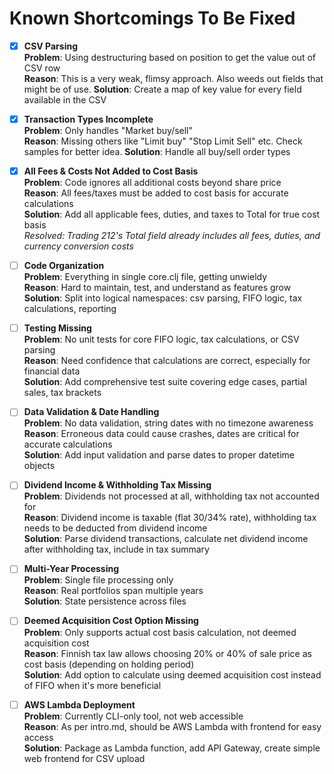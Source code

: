 # Known Shortcomings To Be Fixed

- [x] **CSV Parsing**  
  **Problem**: Using destructuring based on position to get the value out of CSV row   
  **Reason**: This is a very weak, flimsy approach. Also weeds out fields that might be of use. 
  **Solution**: Create a map of key value for every field available in the CSV

- [x] **Transaction Types Incomplete**  
  **Problem**: Only handles "Market buy/sell"  
  **Reason**: Missing others like "Limit buy" "Stop Limit Sell" etc. Check samples for better idea. 
  **Solution**: Handle all buy/sell order types

- [x] **All Fees & Costs Not Added to Cost Basis**  
  **Problem**: Code ignores all additional costs beyond share price  
  **Reason**: All fees/taxes must be added to cost basis for accurate calculations  
  **Solution**: Add all applicable fees, duties, and taxes to Total for true cost basis  
  *Resolved: Trading 212's Total field already includes all fees, duties, and currency conversion costs*

- [ ] **Code Organization**  
  **Problem**: Everything in single core.clj file, getting unwieldy  
  **Reason**: Hard to maintain, test, and understand as features grow  
  **Solution**: Split into logical namespaces: csv parsing, FIFO logic, tax calculations, reporting

- [ ] **Testing Missing**  
  **Problem**: No unit tests for core FIFO logic, tax calculations, or CSV parsing  
  **Reason**: Need confidence that calculations are correct, especially for financial data  
  **Solution**: Add comprehensive test suite covering edge cases, partial sales, tax brackets

- [ ] **Data Validation & Date Handling**  
  **Problem**: No data validation, string dates with no timezone awareness  
  **Reason**: Erroneous data could cause crashes, dates are critical for accurate calculations  
  **Solution**: Add input validation and parse dates to proper datetime objects

- [ ] **Dividend Income & Withholding Tax Missing**  
  **Problem**: Dividends not processed at all, withholding tax not accounted for  
  **Reason**: Dividend income is taxable (flat 30/34% rate), withholding tax needs to be deducted from dividend income  
  **Solution**: Parse dividend transactions, calculate net dividend income after withholding tax, include in tax summary

- [ ] **Multi-Year Processing**  
  **Problem**: Single file processing only  
  **Reason**: Real portfolios span multiple years  
  **Solution**: State persistence across files

- [ ] **Deemed Acquisition Cost Option Missing**  
  **Problem**: Only supports actual cost basis calculation, not deemed acquisition cost  
  **Reason**: Finnish tax law allows choosing 20% or 40% of sale price as cost basis (depending on holding period)  
  **Solution**: Add option to calculate using deemed acquisition cost instead of FIFO when it's more beneficial

- [ ] **AWS Lambda Deployment**  
  **Problem**: Currently CLI-only tool, not web accessible  
  **Reason**: As per intro.md, should be AWS Lambda with frontend for easy access  
  **Solution**: Package as Lambda function, add API Gateway, create simple web frontend for CSV upload